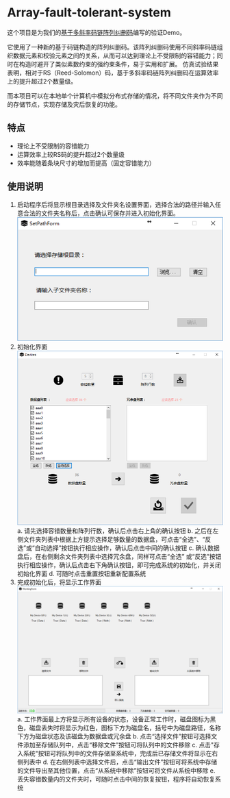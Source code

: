 # Array-fault-tolerant-system

这个项目是为我们的[基于多斜率码链阵列纠删码](http://www.joca.cn/CN/abstract/abstract20400.shtml)编写的验证Demo。

它使用了一种新的基于码链构造的阵列纠删码。该阵列纠删码使用不同斜率码链组织数据元素和校验元素之间的关系，从而可以达到理论上不受限制的容错能力；同时在构造时避开了类似素数约束的强约束条件，易于实用和扩展。
仿真试验结果表明，相对于RS（Reed-Solomon）码，基于多斜率码链阵列纠删码在运算效率上的提升超过2个数量级。

而本项目可以在本地单个计算机中模拟分布式存储的情况，将不同文件夹作为不同的存储节点，实现存储及灾后恢复的功能。

## 特点

* 理论上不受限制的容错能力
* 运算效率上较RS码的提升超过2个数量级
* 效率能随着条块尺寸的增加而提高（固定容错能力）

## 使用说明

1. 启动程序后将显示根目录选择及文件夹名设置界面，选择合法的路径并输入任意合法的文件夹名称后，点击确认可保存并进入初始化界面。!["首页"](/Screenshots/FirstWindow.png)
2. 初始化界面!["初始化界面"](/Screenshots/InitWindow.png)
    a. 请先选择容错数量和阵列行数，确认后点击右上角的确认按钮
    b. 之后在左侧文件夹列表中根据上方提示选择足够数量的数据盘，可点击“全选”、“反选”或“自动选择”按钮执行相应操作，确认后点击中间的确认按钮
    c. 确认数据盘后，在右侧剩余文件夹列表中选择冗余盘，同样可点击“全选” 或“反选”按钮执行相应操作，确认后点击右下角确认按钮，即可完成系统的初始化，并关闭初始化界面
    d. 可随时点击重置按钮重新配置系统
3. 完成初始化后，将显示工作界面!["工作界面"](/Screenshots/WorkingWindow.png)
    a. 工作界面最上方将显示所有设备的状态，设备正常工作时，磁盘图标为黑色，磁盘丢失时将显示为红色，图标下方为磁盘名，括号中为磁盘路径，名称下方为磁盘状态及该磁盘为数据盘或冗余盘
    b. 点击“选择文件”按钮可选择文件添加至存储队列中，点击“移除文件”按钮可将队列中的文件移除
    c. 点击"存入系统"按钮可将队列中的文件存储至系统中，完成后已存储文件将显示在右侧列表中
    d. 在右侧列表中选择文件后，点击“输出文件”按钮可将系统中存储的文件导出至其他位置，点击“从系统中移除”按钮可将文件从系统中移除
    e. 丢失容错数量内的文件夹时，可随时点击中间的恢复按钮，程序将自动恢复系统
